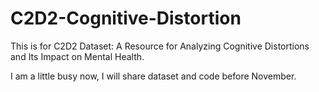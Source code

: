 # C2D2-Cognitive-Distortion
This is for C2D2 Dataset: A Resource for Analyzing Cognitive Distortions and Its Impact on Mental Health.

I am a little busy now, I will share dataset and code before November.
